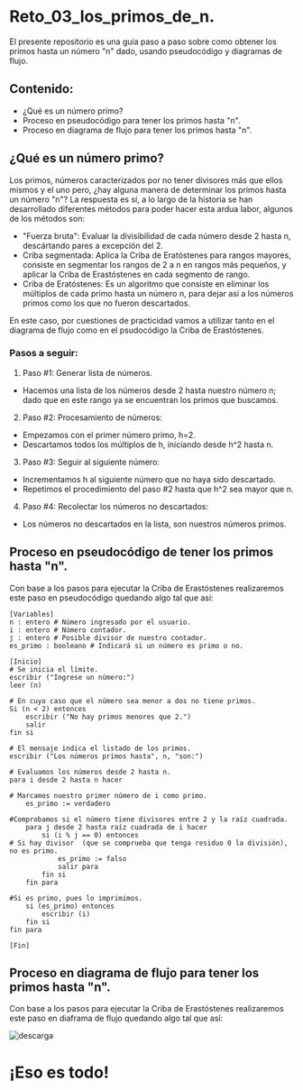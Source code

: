 # Reto_03_los_primos_de_n.
El presente repositorio es una guía paso a paso sobre como obtener los primos hasta un número "n" dado, usando pseudocódigo y diagramas de flujo.

## Contenido:
- ¿Qué es un número primo?
- Proceso en pseudocódigo para tener los primos hasta "n".
- Proceso en diagrama de flujo para tener los primos hasta "n".

## ¿Qué es un número primo?
Los primos, números caracterizados por no tener divisores más que ellos mismos y el uno pero, ¿hay alguna manera de determinar los primos hasta un número "n"?
La respuesta es sí, a lo largo de la historia se han desarrollado diferentes métodos para poder hacer esta ardua labor, algunos de los métodos son:
- "Fuerza bruta": Evaluar la divisibilidad de cada número desde 2 hasta n, descártando pares a excepción del 2.
- Criba segmentada: Aplica la Criba de Eratóstenes para rangos mayores, consiste en segmentar los rangos de 2 a n en rangos más pequeños, y aplicar la Criba de Erastóstenes en cada segmento de rango.
- Criba de Eratóstenes: Es un algoritmo que consiste en eliminar los múltiplos de cada primo hasta un número n, para dejar así a los números primos como los que no fueron descartados.

En este caso, por cuestiones de practicidad vamos a utilizar tanto en el diagrama de flujo como en el psudocódigo la Criba de Erastóstenes.

### Pasos a seguir:
1. Paso #1: Generar lista de números.
 - Hacemos una lista de los números desde 2 hasta nuestro número n; dado que en este rango ya se encuentran los primos que buscamos.
2. Paso #2: Procesamiento de números:
 - Empezamos con el primer número primo, h=2.
 - Descartamos todos los múltiplos de h, iniciando desde h^2 hasta n.
3. Paso #3: Seguir al siguiente número:
 - Incrementamos h al siguiente número que no haya sido descartado.
 - Repetimos el procedimiento del paso #2 hasta que h^2 sea mayor que n.
4.  Paso #4: Recolectar los números no descartados:
 - Los números no descartados en la lista, son nuestros números primos.


## Proceso en pseudocódigo de tener los primos hasta "n".
Con base a los pasos para ejecutar la Criba de Erastóstenes realizaremos este paso en pseudocódigo quedando algo tal que así:

```Pseudocódigo:
[Variables]
n : entero # Número ingresado por el usuario.
i : entero # Número contador.
j : entero # Posible divisor de nuestro contador.
es_primo : booleano # Indicará si un número es primo o no.

[Inicio]
# Se inicia el límite.
escribir ("Ingrese un número:")
leer (n)

# En cuyo caso que el número sea menor a dos no tiene primos.
Si (n < 2) entonces
    escribir ("No hay primos menores que 2.")
    salir
fin si

# El mensaje indica el listado de los primos.
escribir ("Los números primos hasta", n, "son:")

# Evaluamos los números desde 2 hasta n.
para i desde 2 hasta n hacer

# Marcamos nuestro primer número de i como primo.
    es_primo := verdadero

#Comprobamos si el número tiene divisores entre 2 y la raíz cuadrada.
    para j desde 2 hasta raíz cuadrada de i hacer
        si (i % j == 0) entonces
# Si hay divisor  (que se comprueba que tenga residuo 0 la división), no es primo.
            es_primo := falso
            salir para
        fin si
    fin para

#Si es primo, pues lo imprimimos.
    si (es_primo) entonces
        escribir (i)
    fin si
fin para

[Fin]

```
## Proceso en diagrama de flujo para tener los primos hasta "n".
Con base a los pasos para ejecutar la Criba de Erastóstenes realizaremos este paso en diaframa de flujo quedando algo tal que así:

![descarga](https://github.com/user-attachments/assets/d4ba1064-d439-40e5-8d88-524f1b6e48c2)


# ¡Eso es todo!
